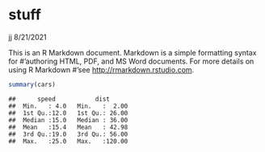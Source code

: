 stuff
================
jj
8/21/2021

This is an R Markdown document. Markdown is a simple formatting syntax
for \#’authoring HTML, PDF, and MS Word documents. For more details on
using R Markdown \#’see <http://rmarkdown.rstudio.com>.

``` r
summary(cars)
```

    ##      speed           dist       
    ##  Min.   : 4.0   Min.   :  2.00  
    ##  1st Qu.:12.0   1st Qu.: 26.00  
    ##  Median :15.0   Median : 36.00  
    ##  Mean   :15.4   Mean   : 42.98  
    ##  3rd Qu.:19.0   3rd Qu.: 56.00  
    ##  Max.   :25.0   Max.   :120.00
